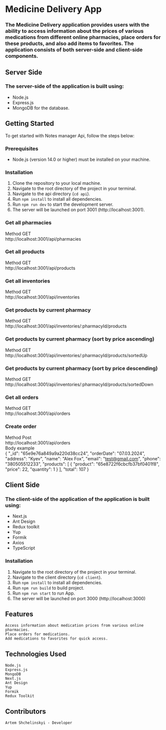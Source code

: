 # Medicine Delivery App

###   The Medicine Delivery application provides users with the ability to access information about the prices of various medications from different online pharmacies, place orders for these products, and also add items to favorites. The application consists of both server-side and client-side components.



## Server Side

### The server-side of the application is built using:
* Node.js
* Express.js
* MongoDB for the database. 

## Getting Started

To get started with Notes manager Api, follow the steps below:

### Prerequisites

* Node.js (version 14.0 or higher) must be installed on your machine.

### Installation

1. Clone the repository to your local machine.
2. Navigate to the root directory of the project in your terminal.
3. Navigate to the api directory (`cd api`).
4. Run `npm install` to install all dependencies.
5. Run `npm run dev` to start the development server.
6. The server will be launched on port 3001 (http://localhost:3001).

### Get all pharmacies
Method GET<br>
http://localhost:3001/api/pharmacies

### Get all products
Method GET<br>
http://localhost:3001/api/products

### Get all inventories
Method GET<br>
http://localhost:3001/api/inventories

### Get products by current pharmacy
Method GET<br>
http://localhost:3001/api/inventories/:pharmacyId/products

### Get products by current pharmacy (sort by price ascending)
Method GET<br>
http://localhost:3001/api/inventories/:pharmacyId/products/sortedUp

### Get products by current pharmacy (sort by price descending)
Method GET<br>
http://localhost:3001/api/inventories/:pharmacyId/products/sortedDown

### Get all orders
Method GET<br>
http://localhost:3001/api/orders

### Create order
Method Post<br>
http://localhost:3001/api/orders <br>
Body example <br>
{
"_id": "65e9e76a849a9a220d38cc24",
"orderDate": "07.03.2024",
"address": "Kyev",
"name": "Alex Fox",
"email": "test@gmail.com",
"phone": "380505512233",
"products": [
{
"product": "65e8722f6cbcfb37bf0401f8",
"price": 22,
"quantity": 1
}
],
"total": 107
}

## Client Side

### The client-side of the application of the application is built using:
* Next.js
* Ant Design
* Redux toolkit
* Yup
* Formik
* Axios
* TypeScript


### Installation

1. Navigate to the root directory of the project in your terminal.
2. Navigate to the client directory (`cd client`).
3. Run `npm install` to install all dependencies.
4. Run `npm run build` to build project.
5. Run `npm run start` to run App.
6. The server will be launched on port 3000 (http://localhost:3000)
 

## Features

    Access information about medication prices from various online pharmacies.
    Place orders for medications.
    Add medications to favorites for quick access.

## Technologies Used

    Node.js
    Express.js
    MongoDB
    Next.js
    Ant Design
    Yup
    Formik
    Redux Toolkit

## Contributors

    Artem Shchelinskyi - Developer

